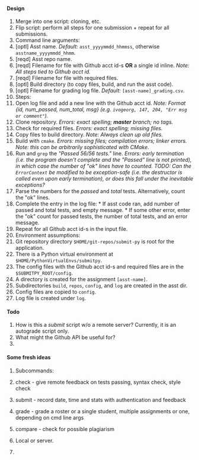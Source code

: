 #### Design

1. Merge into one script: cloning, etc.
2. Flip script: perform all steps for one submission + repeat for all submissions.
3. Command line arguments: 
  1. [optl] Asst name. _Default:_ `asst_yyyymmdd_hhmmss`, otherwise `asstname_yyyymmdd_hhmm`.
  2. [reqd] Asst repo name.
  3. [reqd] Filename for file with Github acct id-s **OR** a single id inline. _Note: All steps tied to Github acct id._
  4. [reqd] Filename for file with required files.
  5. [optl] Build directory (to copy files, build, and run the asst code).
  6. [optl] Filename for grading log file. _Default:_ `[asst-name]_grading.csv`.
4. Steps:
  1. Open log file and add a new line with the Github acct id. _Note: Format {id, num_passed, num_total, msg} (e.g. `ivogeorg, 147, 204, "Err msg or comment"`)._
  2. Clone repository. _Errors: exact spelling; **master** branch; no tags._ 
  3. Check for required files. _Errors: exact spelling; missing files._
  4. Copy files to build directory. _Note: Always clean up old files._
  5. Build with `cmake`. _Errors: missing files; compilation errors; linker errors._ _Note: this can be arbitrarily sophisticated with CMake._
  6. Run and `grep` the _"Passed 56/56 tests."_ line. _Errors: early termination (i.e. the program doesn't complete and the "Passed" line is not printed), in which case the number of "ok" lines have to counted._ _TODO: Can the `ErrorContext` be modified to be exception-safe (i.e. the destructor is called even upon early termination), or does this fall under the inevitable exceptions?_ 
  7. Parse the numbers for the _passed_ and _total_ tests. Alternatively, count the "ok" lines.
  8. Complete the entry in the log file: 
    * If asst code ran, add number of passed and total tests, and empty message.
    * If some other error, enter the "ok" count for passed tests, the number of total tests, and an error message.
5. Repeat for all Github acct id-s in the input file.
6. Environment assumptions:
  1. Git repository directory `$HOME/git-repos/submit-py` is root for the application.
  2. There is a Python virtual environment at `$HOME/PythonVirtualEnvs/submitpy`.
  3. The config files with the Github acct id-s and required files are in the `$SUBMITPY_ROOT/config`.
  4. A directory is created for the assignment `[asst-name]`.
  5. Subdirectories `build`, `repos`, `config`, and `log` are created in the asst dir.
  6. Config files are copied to `config`.
  7. Log file is created under `log`.

#### Todo

1. How is this a _submit_ script w/o a remote server? Currently, it is an autograde script only.
2. What might the Github API be useful for?
3. 

#### Some fresh ideas

1. Subcommands:

  1. check - give remote feedback on tests passing, syntax check, style check
  2. submit - record date, time and stats with authentication and feedback
  3. grade - grade a roster or a single student, multiple assignments or one, depending on cmd line args
  4. compare - check for possible plagiarism

2. Local or server.
3. 
